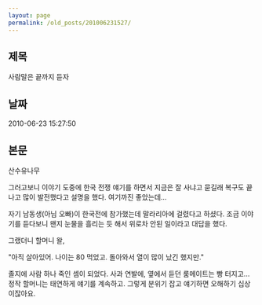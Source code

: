 ```yaml
---
layout: page
permalink: /old_posts/201006231527/
---
```


## 제목
사람말은 끝까지 듣자

## 날짜
2010-06-23 15:27:50

## 본문
산수유나무

그러고보니 이야기 도중에 한국 전쟁 얘기를 하면서 지금은 잘 사냐고 묻길래 복구도 끝나고 많이 발전했다고 설명을 했다. 여기까진 좋았는데...

자기 남동생(아님 오빠)이 한국전에 참가했는데 말라리아에 걸렸다고 하셨다. 조금 이야기를 듣다보니 왠지 눈물을 흘리는 듯 해서 위로차 안된 일이라고 대답을 했다.









그랬더니 할머니 왈,

"아직 살아있어. 나이는 80 먹었고. 돌아와서 열이 많이 났긴 했지만."

졸지에 사람 하나 죽인 셈이 되었다. 사과 연발에, 옆에서 듣던 룸메이트는 빵 터지고... 정작 할머니는 태연하게 얘기를 계속하고. 그렇게 분위기 잡고 얘기하면 오해하기 십상이잖아요.